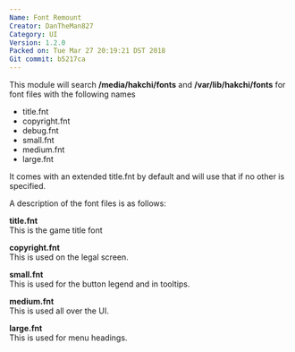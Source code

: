 ```yaml
---
Name: Font Remount
Creator: DanTheMan827
Category: UI
Version: 1.2.0
Packed on: Tue Mar 27 20:19:21 DST 2018
Git commit: b5217ca
---
```


This module will search **/media/hakchi/fonts** and **/var/lib/hakchi/fonts** for font files with the following names

- title.fnt
- copyright.fnt
- debug.fnt
- small.fnt
- medium.fnt
- large.fnt

It comes with an extended title.fnt by default and will use that if no other is specified.

A description of the font files is as follows:

**title.fnt**  
This is the game title font

**copyright.fnt**  
This is used on the legal screen.

**small.fnt**  
This is used for the button legend and in tooltips.

**medium.fnt**  
This is used all over the UI.

**large.fnt**  
This is used for menu headings.
